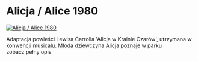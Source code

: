 Alicja / Alice 1980 
=============
[![Alicja / Alice 1980 ](http://vidos.pl/images/player.gif)](http://vidos.pl/alicja-alice-1980)

 Adaptacja powieści Lewisa Carrolla 'Alicja w Krainie Czarów', utrzymana w konwencji musicalu. Młoda dziewczyna Alicja poznaje w parku zobacz pełny opis

